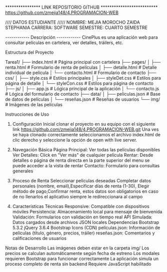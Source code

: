 **************** LINK REPOSITORIO GITHUB **************************
https://github.com/zmejia148/4.PROGRAMACION-WEB

//// DATOS ESTUDIANTE /////
NOMBRE: MEJIA MOROCHO ZAIDA STEPHANIA
CARRERA: SOFTWARE
SEMESTRE: CUARTO SEMESTRE

------------  Descripción  ------------
CinePlus es una aplicación web para consultar películas en cartelera, ver detalles, tráilers, etc.

Estructura del Proyecto

Tarea1/
├── index.html              # Página principal con cartelera
├── pages/
│   ├── renta.html          # Formulario de renta de películas
│   ├── detalle.html        # Detalle individual de película
│   └── contacto.html       # Formulario de contacto
├── css/
│   ├── style.css           # Estilos principales
│   ├── styleDet.css        # Estilos para página de detalle
│   └── styleCon.css        # Estilos para página de contacto
├── js/
│   ├── app.js              # Lógica principal de la aplicación
│   └── contacto.js         # Lógica del formulario de contacto
├── data/
│   ├── peliculas.json      # Base de datos de películas
│   └── reseñas.json        # Reseñas de usuarios
└── img/                    # Imágenes de las películas

Instrucciones de Uso
1. Configuración Inicial
clonar el proyecto en su equipo con el siguiente link https://github.com/zmejia148/4.PROGRAMACION-WEB.git
Una ves se haya clonado correctamente seleccionamos el archivo index.html de clic derecho y seleccione la opción de open with live server.

2. Navegación Básica
Página Principal: Ver todas las películas disponibles
Ver Detalles: Click en "Ver más" de cualquier película
Rentar: Desde detalles o página de renta directa en la parte superior del menu se puede acceder a la vista de rentar
Contacto: Formulario para consultas generales

3. Proceso de Renta
Seleccionar películas deseadas
Completar datos personales (nombre, email),Especificar días de renta (1-30), Elegir método de pago,Confirmar renta, estos datos son obligatorios en caso de no llenarlos el aplicativo siempre le redireccionara al campo

4. Características Técnicas
Responsive: Compatible con dispositivos móviles
Persistencia: Almacenamiento local para mensaje de bienvenida
Validación: Formularios con validación en tiempo real
API Simulada: Datos cargados desde archivos JSON locales
Dependencias
Bootstrap 5.3.2
jQuery 3.6.4
Bootstrap Icons (CDN)
peliculas.json: Información de películas (título, género, precios, tráiler)
reseñas.json: Comentarios y calificaciones de usuarios

Notas de Desarrollo
Las imágenes deben estar en la carpeta img/
Los precios se calculan automáticamente según fecha de estreno
Los modales requieren Bootstrap para funcionar correctamente
La aplicación simula un proceso completo de renta sin backend
Requiere JavaScript habilitado

